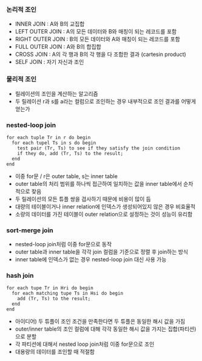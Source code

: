 ### 논리적 조인
- INNER JOIN : A와 B의 교집합
- LEFT OUTER JOIN : A의 모든 데이터와 B와 매칭이 되는 레코드를 포함
- RIGHT OUTER JOIN : B의 모든 데이터와 A와 매칭이 되는 레코드를 포함
- FULL OUTER JOIN : A와 B의 합집합
- CROSS JOIN : A의 각 행과 B의 각 행을 다 조합한 결과 (cartesin product)
- SELF JOIN : 자기 자신과 조인

### 물리적 조인
- 릴레이션의 조인을 계산하는 알고리즘
- 두 릴레이션 r과 s를 a라는 컬럼으로 조인하는 경우 내부적으로 조인 결과를 어떻게 얻는가

### nested-loop join
```
for each tuple Tr in r do begin
  for each tupel Ts in s do begin
    test pair (Tr, Ts) to see if they satisfy the join condition
    if they do, add (Tr, Ts) to the result;
  end
end
```
- 이중 for문 / r은 outer table, s는 inner table
- outer table의 처리 범위를 하나씩 접근하여 일치하는 값을 inner table에서 순차적으로 찾음
- 두 릴레이션의 모든 튜플 쌍을 검사하기 때문에 비용이 많이 듬
- 대량의 테이블이거나 inner relation에 인덱스가 생성되어있지 않은 경우 비효율적
- 소량의 데이터를 가진 테이블이 outer relation으로 설정하는 것이 성능이 유리함

### sort-merge join
- nested-loop join처럼 이중 for문으로 동작
- outer table과 inner table을 각각 join 컬럼을 기준으로 정렬 후 join하는 방식
- inner table에 인덱스가 없는 경우 nested-loop join 대신 사용 가능

### hash join
```
for each tupe Tr in Hri do begin
  for each matching tupe Ts in Hsi do begin
    add (Tr, Ts) to the result;
  end
end
```
- 아이디어) 두 튜플이 조인 조건을 만족한다면 두 튜플은 동일한 해시 값을 가짐
- outer/inner table의 조인 컬럼에 대해 각각 동일한 해시 값을 가지는 집합(파티션)으로 분할
- 각 파티션에 대해서 nested loop join처럼 이중 for문으로 조인
- 대용량의 데이터를 조인할 때 적절함
